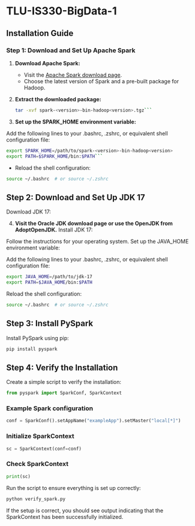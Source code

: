 # TLU-IS330-BigData-1

## Installation Guide

### Step 1: Download and Set Up Apache Spark

1. **Download Apache Spark:**
   - Visit the [Apache Spark download page](https://spark.apache.org/downloads.html).
   - Choose the latest version of Spark and a pre-built package for Hadoop.

2. **Extract the downloaded package:**
   ```bash
   tar -xvf spark-<version>-bin-hadoop<version>.tgz```
   ```

3.  **Set up the SPARK_HOME environment variable:**

Add the following lines to your .bashrc, .zshrc, or equivalent shell configuration file:
```bash
export SPARK_HOME=/path/to/spark-<version>-bin-hadoop<version>
export PATH=$SPARK_HOME/bin:$PATH```
```
- Reload the shell configuration:

```bash
source ~/.bashrc  # or source ~/.zshrc
```

## Step 2: Download and Set Up JDK 17
Download JDK 17:

4. **Visit the Oracle JDK download page or use the OpenJDK from AdoptOpenJDK.**
Install JDK 17:

Follow the instructions for your operating system.
Set up the JAVA_HOME environment variable:

Add the following lines to your .bashrc, .zshrc, or equivalent shell configuration file:
```bash
export JAVA_HOME=/path/to/jdk-17
export PATH=$JAVA_HOME/bin:$PATH
```
Reload the shell configuration:
```bash
source ~/.bashrc  # or source ~/.zshrc
```

## Step 3: Install PySpark
Install PySpark using pip:
```bash
pip install pyspark
```

## Step 4: Verify the Installation
Create a simple script to verify the installation:

```python
from pyspark import SparkConf, SparkContext
```

### Example Spark configuration
```python
conf = SparkConf().setAppName("exampleApp").setMaster("local[*]")
```

### Initialize SparkContext
```python
sc = SparkContext(conf=conf)
```
### Check SparkContext
```python
print(sc)
```
Run the script to ensure everything is set up correctly:

```bash
python verify_spark.py
```
If the setup is correct, you should see output indicating that the SparkContext has been successfully initialized.
